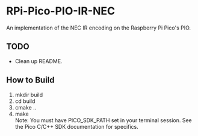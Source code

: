 # RPi-Pico-PIO-IR-NEC
An implementation of the NEC IR encoding on the Raspberry Pi Pico's PIO.

## TODO
* Clean up README.

## How to Build
1. mkdir build
2. cd build
3. cmake ..
4. make  
Note: You must have PICO_SDK_PATH set in your terminal session. See the Pico C/C++ SDK documentation for specifics.
